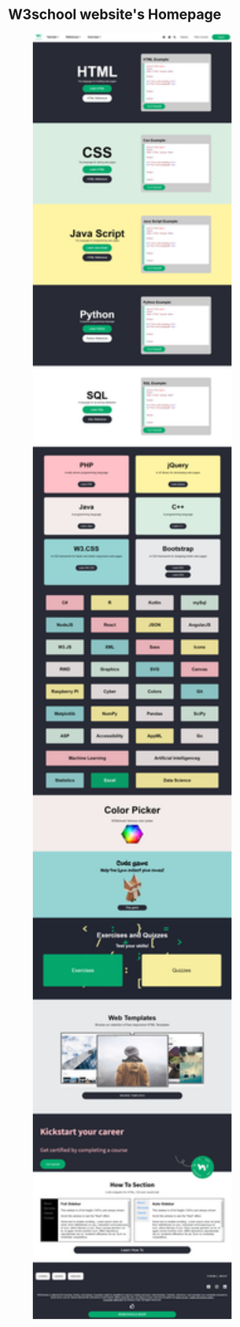 # W3school website's Homepage

<p align="center">
  <kbd>
   <img  src="https://github.com/gooddevil79/w3school-homepage/blob/master/full-webpage.png" width="80%" style="border:2pxsolid;"></kbd>
</p>
